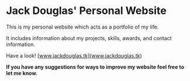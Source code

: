 # Jack Douglas' Personal Website

This is my personal website which acts as a portfolio of my life.

It includes information about my projects, skills, awards, and contact information.

Have a look! [www.jackdouglas.tk](www.jackdouglas.tk)

**If you have any suggestions for ways to improve my website feel free to let me know.**
